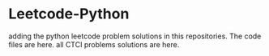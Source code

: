 # Leetcode-Python
adding the python leetcode problem solutions in this repositories. 
The code files are here.
all CTCI problems solutions are here.
































































































































































































































































































































































































































































































































































































































































































































































































































































































































































































































































































































































































































































































